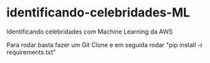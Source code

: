 # identificando-celebridades-ML
Identificando celebridades com Machine Learning da AWS


Para rodar basta fazer um Git Clone e em seguida rodar "pip install -r requirements.txt"
